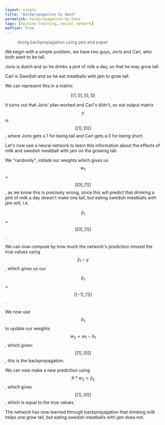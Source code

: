 ```yaml
---
layout: single
title: "Backpropagation by Hand"
permalink: backpropagation-by-hand
tags: [machine learning, neural network]
mathjax: true
---
```


> doing backpropagation using pen and paper

We begin with a simple problem, we have two guys, Joris and Carl, who both want to be tall.

Joris is dutch and so he drinks a pint of milk a day, so that he may grow tall.

Carl is Swedish and so he eat meatballs with jam to grow tall.

We can represent this in a matrix: 

$$ [[1,0],[0,1]] $$

It turns out that Joris' plan worked and Carl's didn't, so out output matrix $$ y $$ is $$ [[1],[0]] $$, where Joris gets a 1 for being tall and Carl gets a 0 for being short.

Let's now use a neural network to learn this information about the effects of milk and swedish meatball with jam on the growing tall.

We "randomly", initiate our weights which gives us $$ w_1 $$ = $$ [[0],[1]] $$, as we know this is precisely wrong, since this will predict that drinking a pint of milk a day doesn't make one tall, but eating swedish meatballs with jam will, i.e. 

$$ \hat{y}_1 $$ = $$ [[0],[1]] $$.

We can now compute by how much the network's prediction missed the true values using $$ \hat{y}_1 - y $$, which gives us our 

$$ \delta_1 $$ = $$ [[-1],[1]] $$.

We now use $$ \delta_1 $$ to update our weights: $$ w_2 = w_1 - \delta_1 $$, which gives: $$ [[1],[0]] $$, this is the backpropagation.

We can now make a new prediction using $$ X * w_2 = \hat{y}_2 $$, which gives $$ [[1],[0]] $$, which is equal to the true values.

The network has now learned through backpropagation that drinking milk helps one grow tall, but eating swedish meatballs with jam does not.
